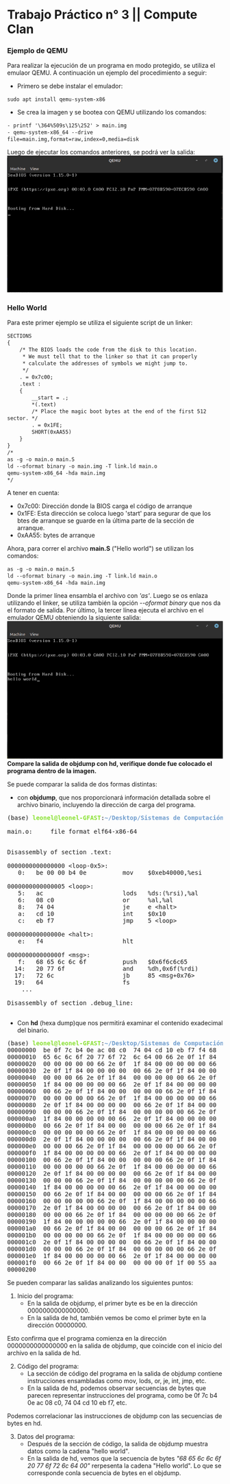 # Trabajo Práctico n° 3 || Compute Clan


### Ejemplo de QEMU
Para realizar la ejecución de un programa en modo protegido, se utiliza el emulaor QEMU. 
A continuación un ejemplo del procedimiento a seguir:
- Primero se debe instalar el emulador:
```
sudo apt install qemu-system-x86
```
- Se crea la imagen y se bootea con QEMU utilizando los comandos:
```
- printf '\364%509s\125\252' > main.img
- qemu-system-x86_64 --drive file=main.img,format=raw,index=0,media=disk
```
Luego de ejecutar los comandos anteriores, se podrá ver la salida:
\
![Texto alternativo](media/qemu1.jpeg)


### Hello World

Para este primer ejemplo se utiliza el siguiente script de un linker:

``` 
SECTIONS
{
    /* The BIOS loads the code from the disk to this location.
     * We must tell that to the linker so that it can properly
     * calculate the addresses of symbols we might jump to.
     */
    . = 0x7c00;
    .text :
    {
        __start = .;
        *(.text)
        /* Place the magic boot bytes at the end of the first 512 sector. */
        . = 0x1FE;
        SHORT(0xAA55)
    }
}
/*
as -g -o main.o main.S
ld --oformat binary -o main.img -T link.ld main.o
qemu-system-x86_64 -hda main.img
*/
```
A tener en cuenta:
- 0x7c00:  Dirección donde la BIOS carga el código de arranque
- 0x1FE: Esta dirección se coloca luego 'start' para segurar de que los btes de arranque se guarde en la última parte de la sección de arranque.
- 0xAA55: bytes de arranque

Ahora, para correr el archivo **main.S** ("Hello world") se utilizan los comandos:
```
as -g -o main.o main.S
ld --oformat binary -o main.img -T link.ld main.o
qemu-system-x86_64 -hda main.img
```
Donde la primer línea ensambla el archivo con *'as'*. Luego se os enlaza utilizando el linker, se utiliza también la opción *--oformat binary* que nos da el formato de salida. Por último, la tercer línea ejecuta el archivo en el emulador QEMU obteniendo la siquiente salida:
\
![Texto alternativo](media/helloWorld.png)
**Compare la salida de objdump con hd, verifique donde fue colocado el programa dentro de la imagen.**

Se puede comparar la salida de dos formas distintas:
- con **objdump**, que nos proporcionará información detallada sobre el archivo binario, incluyendo la dirección de carga del programa.

<pre>(base) <font color="#8AE234"><b>leonel@leonel-GFAST</b></font>:<font color="#729FCF"><b>~/Desktop/Sistemas de Computación/protected-mode-sdc/01HelloWorld</b></font>$ objdump -D main.o

main.o:     file format elf64-x86-64


Disassembly of section .text:

0000000000000000 &lt;loop-0x5&gt;:
   0:	be 00 00 b4 0e       	mov    $0xeb40000,%esi

0000000000000005 &lt;loop&gt;:
   5:	ac                   	lods   %ds:(%rsi),%al
   6:	08 c0                	or     %al,%al
   8:	74 04                	je     e &lt;halt&gt;
   a:	cd 10                	int    $0x10
   c:	eb f7                	jmp    5 &lt;loop&gt;

000000000000000e &lt;halt&gt;:
   e:	f4                   	hlt    

000000000000000f &lt;msg&gt;:
   f:	68 65 6c 6c 6f       	push   $0x6f6c6c65
  14:	20 77 6f             	and    %dh,0x6f(%rdi)
  17:	72 6c                	jb     85 &lt;msg+0x76&gt;
  19:	64                   	fs
	...

Disassembly of section .debug_line:

</pre>



- Con **hd** (hexa dump)que nos permitirá examinar el contenido exadecimal del binario.

<pre>(base) <font color="#8AE234"><b>leonel@leonel-GFAST</b></font>:<font color="#729FCF"><b>~/Desktop/Sistemas de Computación/protected-mode-sdc/01HelloWorld</b></font>$ hd main.img
00000000  be 0f 7c b4 0e ac 08 c0  74 04 cd 10 eb f7 f4 68  |..|.....t......h|
00000010  65 6c 6c 6f 20 77 6f 72  6c 64 00 66 2e 0f 1f 84  |ello world.f....|
00000020  00 00 00 00 00 66 2e 0f  1f 84 00 00 00 00 00 66  |.....f.........f|
00000030  2e 0f 1f 84 00 00 00 00  00 66 2e 0f 1f 84 00 00  |.........f......|
00000040  00 00 00 66 2e 0f 1f 84  00 00 00 00 00 66 2e 0f  |...f.........f..|
00000050  1f 84 00 00 00 00 00 66  2e 0f 1f 84 00 00 00 00  |.......f........|
00000060  00 66 2e 0f 1f 84 00 00  00 00 00 66 2e 0f 1f 84  |.f.........f....|
00000070  00 00 00 00 00 66 2e 0f  1f 84 00 00 00 00 00 66  |.....f.........f|
00000080  2e 0f 1f 84 00 00 00 00  00 66 2e 0f 1f 84 00 00  |.........f......|
00000090  00 00 00 66 2e 0f 1f 84  00 00 00 00 00 66 2e 0f  |...f.........f..|
000000a0  1f 84 00 00 00 00 00 66  2e 0f 1f 84 00 00 00 00  |.......f........|
000000b0  00 66 2e 0f 1f 84 00 00  00 00 00 66 2e 0f 1f 84  |.f.........f....|
000000c0  00 00 00 00 00 66 2e 0f  1f 84 00 00 00 00 00 66  |.....f.........f|
000000d0  2e 0f 1f 84 00 00 00 00  00 66 2e 0f 1f 84 00 00  |.........f......|
000000e0  00 00 00 66 2e 0f 1f 84  00 00 00 00 00 66 2e 0f  |...f.........f..|
000000f0  1f 84 00 00 00 00 00 66  2e 0f 1f 84 00 00 00 00  |.......f........|
00000100  00 66 2e 0f 1f 84 00 00  00 00 00 66 2e 0f 1f 84  |.f.........f....|
00000110  00 00 00 00 00 66 2e 0f  1f 84 00 00 00 00 00 66  |.....f.........f|
00000120  2e 0f 1f 84 00 00 00 00  00 66 2e 0f 1f 84 00 00  |.........f......|
00000130  00 00 00 66 2e 0f 1f 84  00 00 00 00 00 66 2e 0f  |...f.........f..|
00000140  1f 84 00 00 00 00 00 66  2e 0f 1f 84 00 00 00 00  |.......f........|
00000150  00 66 2e 0f 1f 84 00 00  00 00 00 66 2e 0f 1f 84  |.f.........f....|
00000160  00 00 00 00 00 66 2e 0f  1f 84 00 00 00 00 00 66  |.....f.........f|
00000170  2e 0f 1f 84 00 00 00 00  00 66 2e 0f 1f 84 00 00  |.........f......|
00000180  00 00 00 66 2e 0f 1f 84  00 00 00 00 00 66 2e 0f  |...f.........f..|
00000190  1f 84 00 00 00 00 00 66  2e 0f 1f 84 00 00 00 00  |.......f........|
000001a0  00 66 2e 0f 1f 84 00 00  00 00 00 66 2e 0f 1f 84  |.f.........f....|
000001b0  00 00 00 00 00 66 2e 0f  1f 84 00 00 00 00 00 66  |.....f.........f|
000001c0  2e 0f 1f 84 00 00 00 00  00 66 2e 0f 1f 84 00 00  |.........f......|
000001d0  00 00 00 66 2e 0f 1f 84  00 00 00 00 00 66 2e 0f  |...f.........f..|
000001e0  1f 84 00 00 00 00 00 66  2e 0f 1f 84 00 00 00 00  |.......f........|
000001f0  00 66 2e 0f 1f 84 00 00  00 00 00 0f 1f 00 55 aa  |.f............U.|
00000200
</pre>


Se pueden comparar las salidas analizando los siguientes puntos:
1) Inicio del programa:
    - En la salida de objdump, el primer byte es be en la dirección 0000000000000000.
    - En la salida de hd, también vemos be como el primer byte en la dirección 00000000.

Esto confirma que el programa comienza en la dirección 0000000000000000 en la salida de objdump, que coincide con el inicio del archivo en la salida de hd.

2) Código del programa:
    - La sección de código del programa en la salida de objdump contiene instrucciones ensambladas como mov, lods, or, je, int, jmp, etc.
    - En la salida de hd, podemos observar secuencias de bytes que parecen representar instrucciones del programa, como be 0f 7c b4 0e ac 08 c0, 74 04 cd 10 eb f7, etc.

Podemos correlacionar las instrucciones de objdump con las secuencias de bytes en hd.

3) Datos del programa:
    - Después de la sección de código, la salida de objdump muestra datos como la cadena "hello world".
    - En la salida de hd, vemos que la secuencia de bytes *"68 65 6c 6c 6f 20 77 6f 72 6c 64 00"* rerpesenta la cadena "Hello world". Lo que se corresponde conla secuencia de bytes en el objdump.

